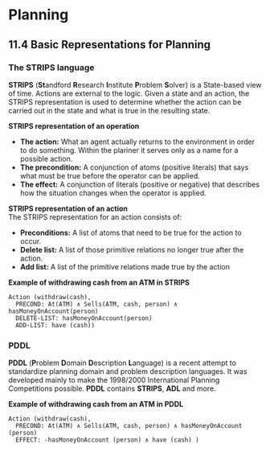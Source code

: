 # Planning

## 11.4 Basic Representations for Planning

### The STRIPS language
**STRIPS** (**St**andford **R**esearch **I**nstitute **P**roblem **S**olver) is a State-based view of time. Actions are external to the logic. Given a state and an action, the STRIPS representation is used to determine whether the action can be carried out in the state and what is true in the resulting state.

**STRIPS representation of an operation**
- **The action:** What an agent actually returns to the environment in order to do something. Within the plariner it serves only as a name for a possible action.
- **The precondition:** A conjunction of atoms (positive literals) that says what must be true before the operator can be applied.
- **The effect:** A conjunction of literals (positive or negative) that describes how the situation changes when the operator is applied.

**STRIPS representation of an action**\
The STRIPS representation for an action consists of:
- **Preconditions:** A list of atoms that need to be true for the action to occur.
- **Delete list:** A list of those primitive relations no longer true after the action.
- **Add list:** A list of the primitive relations made true by the action

**Example of withdrawing cash from an ATM in STRIPS**
```
Action (withdraw(cash),
  PRECOND: At(ATM) ∧ Sells(ATM, cash, person) ∧ hasMoneyOnAccount(person)
  DELETE-LIST: hasMoneyOnAccount(person)
  ADD-LIST: have (cash))
```

### PDDL
**PDDL** (**P**roblem **D**omain **D**escription **L**anguage) is a recent attempt to standardize planning domain and problem description languages. It was developed mainly to make the 1998/2000 International Planning Competitions possible. **PDDL** contains **STRIPS**, **ADL** and more.

**Example of withdrawing cash from an ATM in PDDL**
```
Action (withdraw(cash),
  PRECOND: At(ATM) ∧ Sells(ATM, cash, person) ∧ hasMoneyOnAccount (person)
  EFFECT: -hasMoneyOnAccount (person) ∧ have (cash) )
```